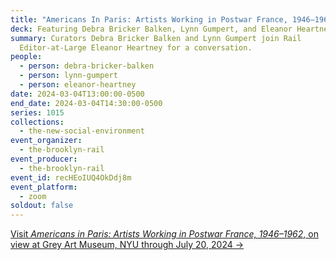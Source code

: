 ```yaml
---
title: "Americans In Paris: Artists Working in Postwar France, 1946–1962"
deck: Featuring Debra Bricker Balken, Lynn Gumpert, and Eleanor Heartney
summary: Curators Debra Bricker Balken and Lynn Gumpert join Rail
  Editor-at-Large Eleanor Heartney for a conversation.
people:
  - person: debra-bricker-balken
  - person: lynn-gumpert
  - person: eleanor-heartney
date: 2024-03-04T13:00:00-0500
end_date: 2024-03-04T14:30:00-0500
series: 1015
collections:
  - the-new-social-environment
event_organizer:
  - the-brooklyn-rail
event_producer:
  - the-brooklyn-rail
event_id: recHEoIUQ4OkDdj8m
event_platform:
  - zoom
soldout: false
---
```

[V﻿isit *Americans in Paris: Artists Working in Postwar France, 1946–1962*, on view at Grey Art Museum, NYU through July 20, 2024 →](https://greyartgallery.nyu.edu/exhibition/americans-in-paris/)